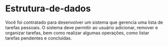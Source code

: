 # Estrutura-de-dados
Você foi contratado para desenvolver um sistema que gerencia uma lista de tarefas pessoais. O sistema deve permitir ao usuário adicionar, remover e organizar tarefas, bem como realizar algumas operações, como listar tarefas pendentes e concluídas.
